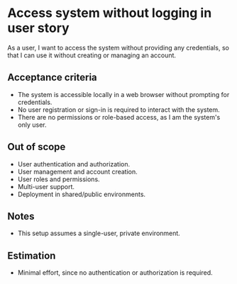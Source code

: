 # Access system without logging in user story

As a user, I want to access the system without providing any credentials, so that I can use it without creating or managing an account.

## Acceptance criteria

-   The system is accessible locally in a web browser without prompting for credentials.
-   No user registration or sign-in is required to interact with the system.
-   There are no permissions or role-based access, as I am the system's only user.

## Out of scope

-   User authentication and authorization.
-   User management and account creation.
-   User roles and permissions.
-   Multi-user support.
-   Deployment in shared/public environments.

## Notes

-   This setup assumes a single-user, private environment.

## Estimation

-   Minimal effort, since no authentication or authorization is required.
